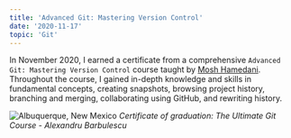 ```yaml
---
title: 'Advanced Git: Mastering Version Control'
date: '2020-11-17'
topic: 'Git'
---
```


In November 2020, I earned a certificate from a comprehensive `Advanced Git: Mastering Version Control` course taught by [Mosh Hamedani](https://twitter.com/moshhamedani). Throughout the course, I gained in-depth knowledge and skills in fundamental concepts, creating snapshots, browsing project history, branching and merging, collaborating using GitHub, and rewriting history.

![Albuquerque, New Mexico](/images/certifications/git/mastering-git.webp)
_Certificate of graduation: The Ultimate Git Course - Alexandru Barbulescu_

